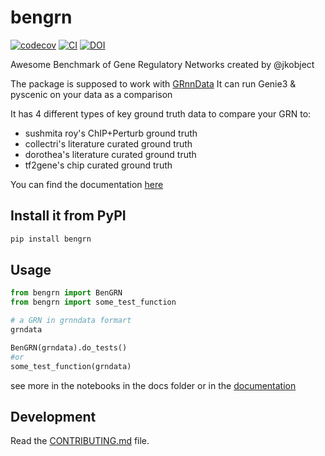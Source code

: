 # bengrn

[![codecov](https://codecov.io/gh/jkobject/benGRN/branch/main/graph/badge.svg?token=benGRN_token_here)](https://codecov.io/gh/jkobject/benGRN)
[![CI](https://github.com/jkobject/benGRN/actions/workflows/main.yml/badge.svg)](https://github.com/jkobject/benGRN/actions/workflows/main.yml)
[![DOI](https://zenodo.org/badge/731249338.svg)](https://zenodo.org/doi/10.5281/zenodo.10573209)

Awesome Benchmark of Gene Regulatory Networks created by @jkobject

The package is supposed to work with [GRnnData](https://cantinilab.github.io/GRnnData/)
It can run Genie3 & pyscenic on your data as a comparison

It has 4 different types of key ground truth data to compare your GRN to:
- sushmita roy's ChIP+Perturb ground truth
- collectri's literature curated ground truth
- dorothea's literature curated ground truth
- tf2gene's chip curated ground truth

You can find the documentation [here](https://jkobject.com/benGRN/)

## Install it from PyPI

```bash
pip install bengrn
```

## Usage

```py
from bengrn import BenGRN
from bengrn import some_test_function

# a GRN in grnndata formart
grndata

BenGRN(grndata).do_tests()
#or
some_test_function(grndata)
```

see more in the notebooks in the docs folder or in the [documentation](https://jkobject.com/benGRN/)

## Development

Read the [CONTRIBUTING.md](CONTRIBUTING.md) file.
